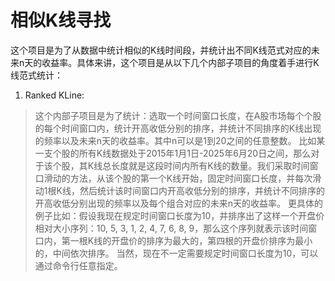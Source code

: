 # 相似K线寻找

这个项目是为了从数据中统计相似的K线时间段，并统计出不同K线范式对应的未来n天的收益率。具体来讲，这个项目是从以下几个内部子项目的角度着手进行K线范式统计：

1. Ranked KLine: 
> 这个内部子项目是为了统计：选取一个时间窗口长度，在A股市场每个个股的每个时间窗口内，统计开高收低分别的排序，并统计不同排序的K线出现的频率以及未来n天的收益率。其中n可以是1到20之间的任意整数。
> 比如某一支个股的所有K线数据处于2015年1月1日-2025年6月20日之间，那么对于该个股，其K线总长度就是这段时间内所有K线的数量。我们采取时间窗口滑动的方法，从该个股的第一个K线开始，固定时间窗口长度，并每次滑动1根K线，然后统计该时间窗口内开高收低分别的排序，并统计不同排序的开高收低分别出现的频率以及每个组合对应的未来n天的收益率。
> 更具体的例子比如：假设我现在规定时间窗口长度为10，并排序出了这样一个开盘价相对大小序列：10, 5, 3, 1, 2, 4, 7, 6, 8, 9，那么这个序列就表示该时间窗口内，第一根K线的开盘价的排序为最大的，第四根的开盘价排序为最小的，中间依次排序。
> 当然，现在不一定需要规定时间窗口长度为10，可以通过命令行任意指定。

